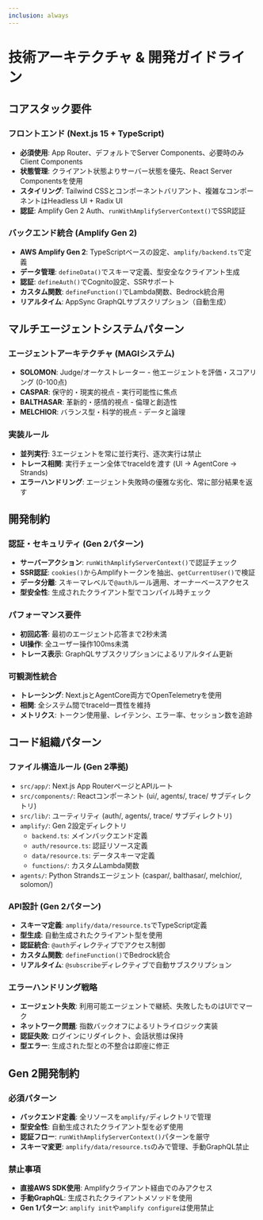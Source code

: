 ```yaml
---
inclusion: always
---
```


# 技術アーキテクチャ & 開発ガイドライン

## コアスタック要件

### フロントエンド (Next.js 15 + TypeScript)
- **必須使用**: App Router、デフォルトでServer Components、必要時のみClient Components
- **状態管理**: クライアント状態よりサーバー状態を優先、React Server Componentsを使用
- **スタイリング**: Tailwind CSSとコンポーネントバリアント、複雑なコンポーネントはHeadless UI + Radix UI
- **認証**: Amplify Gen 2 Auth、`runWithAmplifyServerContext()`でSSR認証

### バックエンド統合 (Amplify Gen 2)
- **AWS Amplify Gen 2**: TypeScriptベースの設定、`amplify/backend.ts`で定義
- **データ管理**: `defineData()`でスキーマ定義、型安全なクライアント生成
- **認証**: `defineAuth()`でCognito設定、SSRサポート
- **カスタム関数**: `defineFunction()`でLambda関数、Bedrock統合用
- **リアルタイム**: AppSync GraphQLサブスクリプション（自動生成）

## マルチエージェントシステムパターン

### エージェントアーキテクチャ (MAGIシステム)
- **SOLOMON**: Judge/オーケストレーター - 他エージェントを評価・スコアリング (0-100点)
- **CASPAR**: 保守的・現実的視点 - 実行可能性に焦点
- **BALTHASAR**: 革新的・感情的視点 - 倫理と創造性
- **MELCHIOR**: バランス型・科学的視点 - データと論理

### 実装ルール
- **並列実行**: 3エージェントを常に並行実行、逐次実行は禁止
- **トレース相関**: 実行チェーン全体でtraceIdを渡す (UI → AgentCore → Strands)
- **エラーハンドリング**: エージェント失敗時の優雅な劣化、常に部分結果を返す

## 開発制約

### 認証・セキュリティ (Gen 2パターン)
- **サーバーアクション**: `runWithAmplifyServerContext()`で認証チェック
- **SSR認証**: `cookies()`からAmplifyトークンを抽出、`getCurrentUser()`で検証
- **データ分離**: スキーマレベルで`@auth`ルール適用、オーナーベースアクセス
- **型安全性**: 生成されたクライアント型でコンパイル時チェック

### パフォーマンス要件
- **初回応答**: 最初のエージェント応答まで2秒未満
- **UI操作**: 全ユーザー操作100ms未満
- **トレース表示**: GraphQLサブスクリプションによるリアルタイム更新

### 可観測性統合
- **トレーシング**: Next.jsとAgentCore両方でOpenTelemetryを使用
- **相関**: 全システム間でtraceId一貫性を維持
- **メトリクス**: トークン使用量、レイテンシ、エラー率、セッション数を追跡

## コード組織パターン

### ファイル構造ルール (Gen 2準拠)
- `src/app/`: Next.js App RouterページとAPIルート
- `src/components/`: Reactコンポーネント (ui/, agents/, trace/ サブディレクトリ)
- `src/lib/`: ユーティリティ (auth/, agents/, trace/ サブディレクトリ)
- `amplify/`: Gen 2設定ディレクトリ
  - `backend.ts`: メインバックエンド定義
  - `auth/resource.ts`: 認証リソース定義
  - `data/resource.ts`: データスキーマ定義
  - `functions/`: カスタムLambda関数
- `agents/`: Python Strandsエージェント (caspar/, balthasar/, melchior/, solomon/)

### API設計 (Gen 2パターン)
- **スキーマ定義**: `amplify/data/resource.ts`でTypeScript定義
- **型生成**: 自動生成されたクライアント型を使用
- **認証統合**: `@auth`ディレクティブでアクセス制御
- **カスタム関数**: `defineFunction()`でBedrock統合
- **リアルタイム**: `@subscribe`ディレクティブで自動サブスクリプション

### エラーハンドリング戦略
- **エージェント失敗**: 利用可能エージェントで継続、失敗したものはUIでマーク
- **ネットワーク問題**: 指数バックオフによるリトライロジック実装
- **認証失敗**: ログインにリダイレクト、会話状態は保持
- **型エラー**: 生成された型との不整合は即座に修正

## Gen 2開発制約

### 必須パターン
- **バックエンド定義**: 全リソースを`amplify/`ディレクトリで管理
- **型安全性**: 自動生成されたクライアント型を必ず使用
- **認証フロー**: `runWithAmplifyServerContext()`パターンを厳守
- **スキーマ変更**: `amplify/data/resource.ts`のみで管理、手動GraphQL禁止

### 禁止事項
- **直接AWS SDK使用**: Amplifyクライアント経由でのみアクセス
- **手動GraphQL**: 生成されたクライアントメソッドを使用
- **Gen 1パターン**: `amplify init`や`amplify configure`は使用禁止